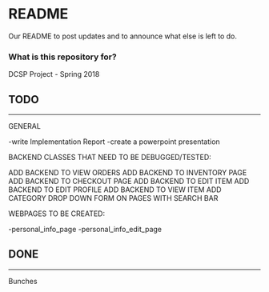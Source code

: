 # README #

Our README to post updates and to announce what else is left to do.

### What is this repository for? ###

DCSP Project - Spring 2018

## TODO ##
------------------------------------------------------------------------
GENERAL

-write  Implementation Report
-create a powerpoint presentation


BACKEND CLASSES THAT NEED TO BE DEBUGGED/TESTED:


ADD BACKEND TO VIEW ORDERS
ADD BACKEND TO INVENTORY PAGE
ADD BACKEND TO CHECKOUT PAGE
ADD BACKEND TO EDIT ITEM
ADD BACKEND TO EDIT PROFILE
ADD BACKEND TO VIEW ITEM
ADD CATEGORY DROP DOWN FORM ON PAGES WITH SEARCH BAR



WEBPAGES TO BE CREATED:


-personal_info_page
-personal_info_edit_page


## DONE ##
------------------------------------------------------------------------
Bunches
